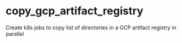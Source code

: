 # copy_gcp_artifact_registry
Create k8s jobs to copy list of directories in a GCP artifact registry in parallel 
